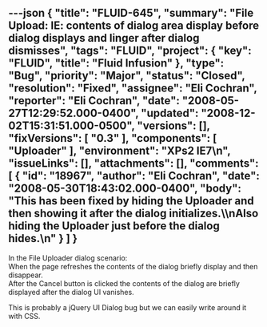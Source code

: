 ---json
{
  "title": "FLUID-645",
  "summary": "File Upload: IE: contents of dialog area display before dialog displays and linger after dialog dismisses",
  "tags": "FLUID",
  "project": {
    "key": "FLUID",
    "title": "Fluid Infusion"
  },
  "type": "Bug",
  "priority": "Major",
  "status": "Closed",
  "resolution": "Fixed",
  "assignee": "Eli Cochran",
  "reporter": "Eli Cochran",
  "date": "2008-05-27T12:29:52.000-0400",
  "updated": "2008-12-02T15:31:51.000-0500",
  "versions": [],
  "fixVersions": [
    "0.3"
  ],
  "components": [
    "Uploader"
  ],
  "environment": "XPs2 IE7\n",
  "issueLinks": [],
  "attachments": [],
  "comments": [
    {
      "id": "18967",
      "author": "Eli Cochran",
      "date": "2008-05-30T18:43:02.000-0400",
      "body": "This has been fixed by hiding the Uploader and then showing it after the dialog initializes.\\\nAlso hiding the Uploader just before the dialog hides.\n"
    }
  ]
}
---
In the File Uploader dialog scenario: \
When the page refreshes the contents of the dialog briefly display and then disappear.\
After the Cancel button is clicked the contents of the dialog are briefly displayed after the dialog UI vanishes.

This is probably a jQuery UI Dialog bug but we can easily write around it with CSS. &#x20;

        